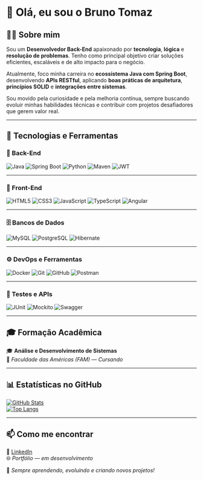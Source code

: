 # 👋 Olá, eu sou o **Bruno Tomaz**

## 🧑‍💻 Sobre mim  
Sou um **Desenvolvedor Back-End** apaixonado por **tecnologia**, **lógica** e **resolução de problemas**. Tenho como principal objetivo criar soluções eficientes, escaláveis e de alto impacto para o negócio.  

Atualmente, foco minha carreira no **ecossistema Java com Spring Boot**, desenvolvendo **APIs RESTful**, aplicando **boas práticas de arquitetura**, **princípios SOLID** e **integrações entre sistemas**.  

Sou movido pela curiosidade e pela melhoria contínua, sempre buscando evoluir minhas habilidades técnicas e contribuir com projetos desafiadores que gerem valor real.  

---

## 🚀 Tecnologias e Ferramentas  

### 🧠 Back-End  
![Java](https://img.shields.io/badge/Java-ED8B00?style=for-the-badge&logo=openjdk&logoColor=white)
![Spring Boot](https://img.shields.io/badge/Spring%20Boot-6DB33F?style=for-the-badge&logo=springboot&logoColor=white)
![Python](https://img.shields.io/badge/Python-3776AB?style=for-the-badge&logo=python&logoColor=white)
![Maven](https://img.shields.io/badge/Maven-C71A36?style=for-the-badge&logo=apachemaven&logoColor=white)
![JWT](https://img.shields.io/badge/JWT-000000?style=for-the-badge&logo=jsonwebtokens&logoColor=white)

---

### 🎨 Front-End  
![HTML5](https://img.shields.io/badge/HTML5-E34F26?style=for-the-badge&logo=html5&logoColor=white)
![CSS3](https://img.shields.io/badge/CSS3-1572B6?style=for-the-badge&logo=css3&logoColor=white)
![JavaScript](https://img.shields.io/badge/JavaScript-F7DF1E?style=for-the-badge&logo=javascript&logoColor=black)
![TypeScript](https://img.shields.io/badge/TypeScript-3178C6?style=for-the-badge&logo=typescript&logoColor=white)
![Angular](https://img.shields.io/badge/Angular-DD0031?style=for-the-badge&logo=angular&logoColor=white)

---

### 🗄️ Bancos de Dados  
![MySQL](https://img.shields.io/badge/MySQL-005C84?style=for-the-badge&logo=mysql&logoColor=white)
![PostgreSQL](https://img.shields.io/badge/PostgreSQL-316192?style=for-the-badge&logo=postgresql&logoColor=white)
![Hibernate](https://img.shields.io/badge/Hibernate-59666C?style=for-the-badge&logo=hibernate&logoColor=white)

---

### ⚙️ DevOps e Ferramentas  
![Docker](https://img.shields.io/badge/Docker-2496ED?style=for-the-badge&logo=docker&logoColor=white)
![Git](https://img.shields.io/badge/Git-F05033?style=for-the-badge&logo=git&logoColor=white)
![GitHub](https://img.shields.io/badge/GitHub-181717?style=for-the-badge&logo=github&logoColor=white)
![Postman](https://img.shields.io/badge/Postman-FF6C37?style=for-the-badge&logo=postman&logoColor=white)

---

### 🧪 Testes e APIs  
![JUnit](https://img.shields.io/badge/JUnit-25A162?style=for-the-badge&logo=junit5&logoColor=white)
![Mockito](https://img.shields.io/badge/Mockito-239120?style=for-the-badge&logoColor=white)
![Swagger](https://img.shields.io/badge/Swagger-85EA2D?style=for-the-badge&logo=swagger&logoColor=black)

---

## 🎓 Formação Acadêmica  
🎓 **Análise e Desenvolvimento de Sistemas**  
📍 *Faculdade das Américas (FAM) — Cursando*

---

## 📊 Estatísticas no GitHub  
[![GitHub Stats](https://github-readme-stats.vercel.app/api?username=tomazbr9&show_icons=true&theme=radical)](https://github.com/tomazbr9)  
[![Top Langs](https://github-readme-stats.vercel.app/api/top-langs/?username=tomazbr9&layout=compact&theme=radical)](https://github.com/tomazbr9)

---

## 📫 Como me encontrar  
🔗 [LinkedIn](https://www.linkedin.com/in/bruno-tomaz-5232451b2/)  
🌐 *Portfólio — em desenvolvimento*  

🚀 *Sempre aprendendo, evoluindo e criando novos projetos!*